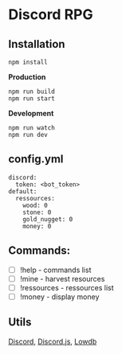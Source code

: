# Discord RPG

## Installation
```
npm install
```

**Production**
```
npm run build
npm run start
```
**Development**
```
npm run watch
npm run dev
```

## config.yml
```
discord:
  token: <bot_token>
default:
  ressources:
    wood: 0
    stone: 0
    gold_nugget: 0
    money: 0
```

## Commands:
* [ ] !help - commands list
* [ ] !mine - harvest resources
* [ ] !ressources - ressources list
* [ ] !money - display money

## Utils
[Discord](https://discord.com/), [Discord.js](https://discord.js.org/), [Lowdb](https://github.com/typicode/lowdb)

